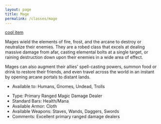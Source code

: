 ```yaml
---
layout: page
title: Mage
permalink: /classes/mage
---
```

[cool item](https://www.wowhead.com/item=31015)

Mages wield the elements of fire, frost, and the arcane to destroy or neutralize their enemies. They are a robed class that excels at dealing massive damage from afar, casting elemental bolts at a single target, or raining destruction down upon their enemies in a wide area of effect. 

Mages can also augment their allies' spell-casting powers, summon food or drink to restore their friends, and even travel across the world in an instant by opening arcane portals to distant lands.

	
+ Available to: Humans, Gnomes, Undead, Trolls
- Type: Primary Ranged Magic Damage Dealer
- Standard Bars: Health/Mana
- Available Armor: Cloth
- Available Weapons:  Staves,  Wands,  Daggers,  Swords 
- Comments: Excellent primary ranged damage dealers

